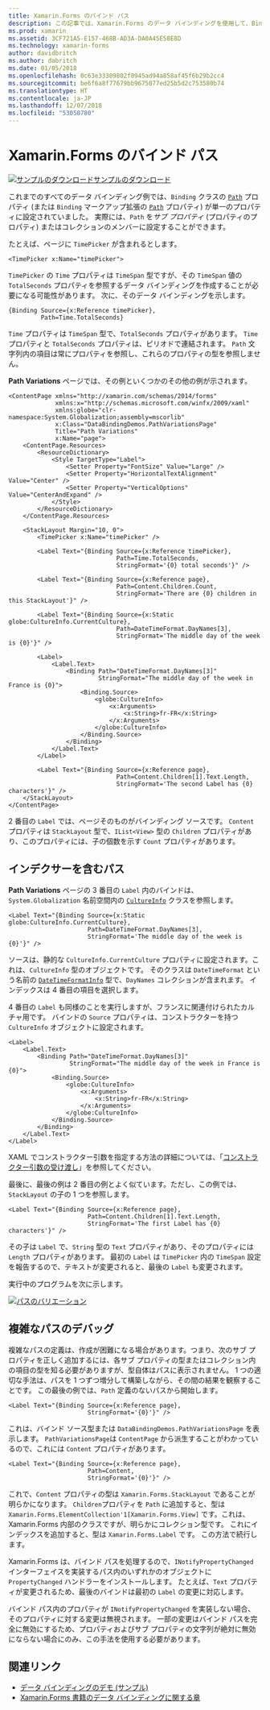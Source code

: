 ```yaml
---
title: Xamarin.Forms のバインド パス
description: この記事では、Xamarin.Forms のデータ バインディングを使用して、Binding クラスの Path プロパティでサブ プロパティおよびコレクション メンバーにアクセスする方法を説明します。
ms.prod: xamarin
ms.assetid: 3CF721A5-E157-468B-AD3A-DA0A45E58E8D
ms.technology: xamarin-forms
author: davidbritch
ms.author: dabritch
ms.date: 01/05/2018
ms.openlocfilehash: 0c63e33309802f0945ad94a858af45f6b29b2cc4
ms.sourcegitcommit: be6f6a8f77679bb9675077ed25b5d2c753580b74
ms.translationtype: HT
ms.contentlocale: ja-JP
ms.lasthandoff: 12/07/2018
ms.locfileid: "53050780"
---
```

# <a name="xamarinforms-binding-path"></a>Xamarin.Forms のバインド パス

[![サンプルのダウンロード](~/media/shared/download.png)サンプルのダウンロード](https://developer.xamarin.com/samples/xamarin-forms/DataBindingDemos/)

これまでのすべてのデータ バインディング例では、`Binding` クラスの [`Path`](xref:Xamarin.Forms.Binding.Path) プロパティ (または `Binding` マークアップ拡張の [`Path`](xref:Xamarin.Forms.Xaml.BindingExtension.Path) プロパティ) が単一のプロパティに設定されていました。 実際には、`Path` を*サブ プロパティ* (プロパティのプロパティ) またはコレクションのメンバーに設定することができます。

たとえば、ページに `TimePicker` が含まれるとします。

```xaml
<TimePicker x:Name="timePicker">
```

`TimePicker` の `Time` プロパティは `TimeSpan` 型ですが、その `TimeSpan` 値の `TotalSeconds` プロパティを参照するデータ バインディングを作成することが必要になる可能性があります。 次に、そのデータ バインディングを示します。

```xaml
{Binding Source={x:Reference timePicker},
         Path=Time.TotalSeconds}
```

`Time` プロパティは `TimeSpan` 型で、`TotalSeconds` プロパティがあります。 `Time` プロパティと `TotalSeconds` プロパティは、ピリオドで連結されます。 `Path` 文字列内の項目は常にプロパティを参照し、これらのプロパティの型を参照しません。

**Path Variations** ページでは、その例といくつかのその他の例が示されます。

```xaml
<ContentPage xmlns="http://xamarin.com/schemas/2014/forms"
             xmlns:x="http://schemas.microsoft.com/winfx/2009/xaml"
             xmlns:globe="clr-namespace:System.Globalization;assembly=mscorlib"
             x:Class="DataBindingDemos.PathVariationsPage"
             Title="Path Variations"
             x:Name="page">
    <ContentPage.Resources>
        <ResourceDictionary>
            <Style TargetType="Label">
                <Setter Property="FontSize" Value="Large" />
                <Setter Property="HorizontalTextAlignment" Value="Center" />
                <Setter Property="VerticalOptions" Value="CenterAndExpand" />
            </Style>
        </ResourceDictionary>
    </ContentPage.Resources>

    <StackLayout Margin="10, 0">
        <TimePicker x:Name="timePicker" />

        <Label Text="{Binding Source={x:Reference timePicker},
                              Path=Time.TotalSeconds,
                              StringFormat='{0} total seconds'}" />

        <Label Text="{Binding Source={x:Reference page},
                              Path=Content.Children.Count,
                              StringFormat='There are {0} children in this StackLayout'}" />

        <Label Text="{Binding Source={x:Static globe:CultureInfo.CurrentCulture},
                              Path=DateTimeFormat.DayNames[3],
                              StringFormat='The middle day of the week is {0}'}" />

        <Label>
            <Label.Text>
                <Binding Path="DateTimeFormat.DayNames[3]"
                         StringFormat="The middle day of the week in France is {0}">
                    <Binding.Source>
                        <globe:CultureInfo>
                            <x:Arguments>
                                <x:String>fr-FR</x:String>
                            </x:Arguments>
                        </globe:CultureInfo>
                    </Binding.Source>
                </Binding>
            </Label.Text>
        </Label>

        <Label Text="{Binding Source={x:Reference page},
                              Path=Content.Children[1].Text.Length,
                              StringFormat='The second Label has {0} characters'}" />
    </StackLayout>
</ContentPage>
```

2 番目の `Label` では、ページそのものがバインディング ソースです。 `Content` プロパティは `StackLayout` 型で、`IList<View>` 型の `Children` プロパティがあり、このプロパティには、子の個数を示す `Count` プロパティがあります。

## <a name="paths-with-indexers"></a>インデクサーを含むパス

**Path Variations** ページの 3 番目の `Label` 内のバインドは、`System.Globalization` 名前空間内の [`CultureInfo`](xref:System.Globalization.CultureInfo) クラスを参照します。

```xaml
<Label Text="{Binding Source={x:Static globe:CultureInfo.CurrentCulture},
                      Path=DateTimeFormat.DayNames[3],
                      StringFormat='The middle day of the week is {0}'}" />
```

ソースは、静的な `CultureInfo.CurrentCulture` プロパティに設定されます。これは、`CultureInfo` 型のオブジェクトです。 そのクラスは `DateTimeFormat` という名前の [`DateTimeFormatInfo`](xref:System.Globalization.DateTimeFormatInfo) 型で、`DayNames` コレクションが含まれます。 インデックスは 4 番目の項目を選択します。

4 番目の `Label` も同様のことを実行しますが、フランスに関連付けられたカルチャ用です。 バインドの `Source` プロパティは、コンストラクターを持つ `CultureInfo` オブジェクトに設定されます。

```xaml
<Label>
    <Label.Text>
        <Binding Path="DateTimeFormat.DayNames[3]"
                 StringFormat="The middle day of the week in France is {0}">
            <Binding.Source>
                <globe:CultureInfo>
                    <x:Arguments>
                        <x:String>fr-FR</x:String>
                    </x:Arguments>
                </globe:CultureInfo>
            </Binding.Source>
        </Binding>
    </Label.Text>
</Label>
```

XAML でコンストラクター引数を指定する方法の詳細については、「[コンストラクター引数の受け渡し](~/xamarin-forms/xaml/passing-arguments.md#constructor_arguments)」を参照してください。

最後に、最後の例は 2 番目の例とよく似ています。ただし、この例では、`StackLayout` の子の 1 つを参照します。

```xaml
<Label Text="{Binding Source={x:Reference page},
                      Path=Content.Children[1].Text.Length,
                      StringFormat='The first Label has {0} characters'}" />
```

その子は `Label` で、`String` 型の `Text` プロパティがあり、そのプロパティには `Length` プロパティがあります。 最初の `Label` は `TimePicker` 内の `TimeSpan` 設定を報告するので、テキストが変更されると、最後の `Label` も変更されます。

実行中のプログラムを次に示します。

[![パスのバリエーション](binding-path-images/pathvariations-small.png "パスのバリエーション")](binding-path-images/pathvariations-large.png#lightbox "パスのバリエーション")

## <a name="debugging-complex-paths"></a>複雑なパスのデバッグ

複雑なパスの定義は、作成が困難になる場合があります。つまり、次のサブ プロパティを正しく追加するには、各サブ プロパティの型またはコレクション内の項目の型を知る必要がありますが、型自体はパスに表示されません。 1 つの適切な手法は、パスを 1 つずつ増分して構築しながら、その間の結果を観察することです。 この最後の例では、`Path` 定義のないパスから開始します。

```xaml
<Label Text="{Binding Source={x:Reference page},
                      StringFormat='{0}'}" />
```

これは、バインド ソース型または `DataBindingDemos.PathVariationsPage` を表示します。 `PathVariationsPage`は `ContentPage` から派生することがわかっているので、これには `Content` プロパティがあります。

```xaml
<Label Text="{Binding Source={x:Reference page},
                      Path=Content,
                      StringFormat='{0}'}" />
```

これで、`Content` プロパティの型は `Xamarin.Forms.StackLayout` であることが明らかになります。 `Children`プロパティを `Path` に追加すると、型は `Xamarin.Forms.ElementCollection'1[Xamarin.Forms.View]` です。これは、Xamarin.Forms 内部のクラスですが、明らかにコレクション型です。 これにインデックスを追加すると、型は `Xamarin.Forms.Label` です。 この方法で続行します。

Xamarin.Forms は、バインド パスを処理するので、`INotifyPropertyChanged` インターフェイスを実装するパス内のいずれかのオブジェクトに `PropertyChanged` ハンドラーをインストールします。 たとえば、`Text` プロパティが変更されるため、最後のバインドは最初の `Label` の変更に対応します。

バインド パス内のプロパティが `INotifyPropertyChanged` を実装しない場合、そのプロパティに対する変更は無視されます。 一部の変更はバインド パスを完全に無効にするため、プロパティおよびサブ プロパティの文字列が絶対に無効にならない場合にのみ、この手法を使用する必要があります。



## <a name="related-links"></a>関連リンク

- [データ バインディングのデモ (サンプル)](https://developer.xamarin.com/samples/xamarin-forms/DataBindingDemos/)
- [Xamarin.Forms 書籍のデータ バインディングに関する章](~/xamarin-forms/creating-mobile-apps-xamarin-forms/summaries/chapter16.md)
